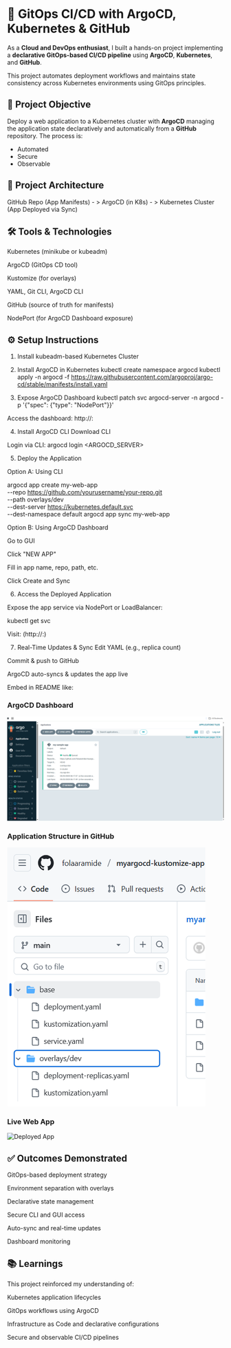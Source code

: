 # 🚀 GitOps CI/CD with ArgoCD, Kubernetes & GitHub

As a **Cloud and DevOps enthusiast**, I built a hands-on project implementing a **declarative GitOps-based CI/CD pipeline** using **ArgoCD**, **Kubernetes**, and **GitHub**.

This project automates deployment workflows and maintains state consistency across Kubernetes environments using GitOps principles.

## 🎯 Project Objective

Deploy a web application to a Kubernetes cluster with **ArgoCD** managing the application state declaratively and automatically from a **GitHub** repository. The process is:

- Automated  
- Secure  
- Observable  

## 🧭 Project Architecture

GitHub Repo (App Manifests) - > ArgoCD (in K8s) - > Kubernetes Cluster (App Deployed via Sync)

## 🛠️ Tools & Technologies
Kubernetes (minikube or kubeadm)

ArgoCD (GitOps CD tool)

Kustomize (for overlays)

YAML, Git CLI, ArgoCD CLI

GitHub (source of truth for manifests)

NodePort (for ArgoCD Dashboard exposure)

## ⚙️ Setup Instructions
1. Install kubeadm-based Kubernetes Cluster

2. Install ArgoCD in Kubernetes
kubectl create namespace argocd
kubectl apply -n argocd -f https://raw.githubusercontent.com/argoproj/argo-cd/stable/manifests/install.yaml

3. Expose ArgoCD Dashboard
kubectl patch svc argocd-server -n argocd -p '{"spec": {"type": "NodePort"}}'

Access the dashboard:
http://<NodeIP>:<NodePort>

4. Install ArgoCD CLI
Download CLI

Login via CLI:
argocd login <ARGOCD_SERVER>

5. Deploy the Application

Option A: Using CLI

argocd app create my-web-app \
  --repo https://github.com/yourusername/your-repo.git \
  --path overlays/dev \
  --dest-server https://kubernetes.default.svc \
  --dest-namespace default
argocd app sync my-web-app

Option B: Using ArgoCD Dashboard

Go to GUI

Click "NEW APP"

Fill in app name, repo, path, etc.

Click Create and Sync

6. Access the Deployed Application

Expose the app service via NodePort or LoadBalancer:

kubectl get svc

Visit: (http://<NodeIP>:<AppNodePort>)

7. Real-Time Updates & Sync
Edit YAML (e.g., replica count)

Commit & push to GitHub

ArgoCD auto-syncs & updates the app live

Embed in README like:

### ArgoCD Dashboard

![ArgoCD Dashboard](screenshots/argocd-dashboard.png)

### Application Structure in GitHub

![GitHub Repo Structure](screenshots/repo-structure.png)

### Live Web App

![Deployed App](screenshots/deployed-app.png)

## ✅ Outcomes Demonstrated
GitOps-based deployment strategy

Environment separation with overlays

Declarative state management

Secure CLI and GUI access

Auto-sync and real-time updates

Dashboard monitoring

## 📚 Learnings
This project reinforced my understanding of:

Kubernetes application lifecycles

GitOps workflows using ArgoCD

Infrastructure as Code and declarative configurations

Secure and observable CI/CD pipelines

